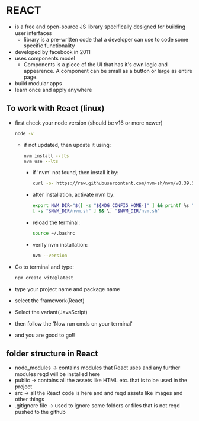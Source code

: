 # REACT
 - is a free and open-source JS library specifically designed for building user interfaces
    - library is a pre-written code that a developer can use to code some specific functionality
 - developed by facebook in 2011
 - uses components model
    - Components is a piece of the UI that has it's own logic and appearence. A component can be small as a button or large as entire page.
 - build modular apps
 - learn once and apply anywhere

 ## To work with React (linux)
 - first check your node version (should be v16 or more newer)
    ```bash
    node -v
    ```
    - if not updated, then update it using:
        ```bash
        nvm install --lts
        nvm use --lts
        ```
        - if 'nvm' not found, then install it by:
            ```bash
            curl -o- https://raw.githubusercontent.com/nvm-sh/nvm/v0.39.5/install.sh | bash
            ```
        - after installation, activate nvm by:
            ```bash
            export NVM_DIR="$([ -z "${XDG_CONFIG_HOME-}" ] && printf %s "${HOME}/.nvm" || printf %s "${XDG_CONFIG_HOME}/nvm")"
            [ -s "$NVM_DIR/nvm.sh" ] && \. "$NVM_DIR/nvm.sh"
            ```
        - reload the terminal:
            ```bash
            source ~/.bashrc
            ```
        - verify nvm installation:
            ```bash
            nvm --version
            ```

 - Go to terminal and type:
    ```bash
    npm create vite@latest
    ```
 - type your project name and package name
 - select the framework(React)
 - Select the variant(JavaScript)
 - then follow the 'Now run cmds on your terminal'
 - and you are good to go!!

 ## folder structure in React
 - node_modules -> contains modules that React uses and any further modules reqd will be installed here
 - public -> contains all the assets like HTML etc. that is to be used in the project
 - src -> all the React code is here and and reqd assets like images and other things
 - .gitignore file -> used to ignore some folders or files that is not reqd pushed to the github
 